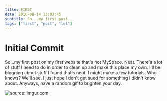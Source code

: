 ```yaml
---
title: FIRST
date: 2016-08-14 13:03:45
subtitle: So...my first post...
tags: ["first", "post", "lol"]
---
```

# Initial Commit

So...my first post on my first website that's not MySpace. Neat.  There's a lot of stuff I need to do in order to clean up and make this place my own.  I'll be blogging about stuff I found that's neat.  I might make a few tutorials.  Who knows?  We'll see.  I just hope I don't get sued for something I didn't know about.  Anyways, have a random gif to brighten your day.

<img src="https://i.imgur.com/NnoGhN1.gif" title="source: imgur.com" />
